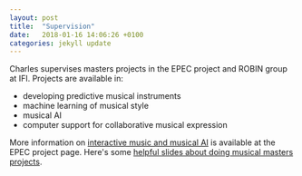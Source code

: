 ```yaml
---
layout: post
title:  "Supervision"
date:   2018-01-16 14:06:26 +0100
categories: jekyll update
---
```


Charles supervises masters projects in the EPEC project and ROBIN group at IFI. Projects are available in:

- developing predictive musical instruments
- machine learning of musical style
- musical AI
- computer support for collaborative musical expression

More information on [interactive music and musical AI](http://www.mn.uio.no/ifi/english/research/projects/epec/interactive-music/) is available at the EPEC project page. Here's some [helpful slides about doing musical masters projects](https://docs.google.com/presentation/d/11sSSAeGknlp4YPoaxL86rUlAA6B-H0RdJJNxcf-txC4/edit?usp=sharing).
